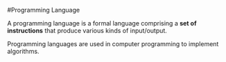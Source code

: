 #Programming Language

A programming language is a formal language comprising a **set of instructions** that produce various kinds of input/output. 

Programming languages are used in computer programming to implement algorithms.